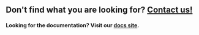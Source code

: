 ## Don't find what you are looking for? [Contact us!](https://www.trainyourears.com/contact)


#### Looking for the documentation? Visit our [docs site](https://docs.trainyourears.com).